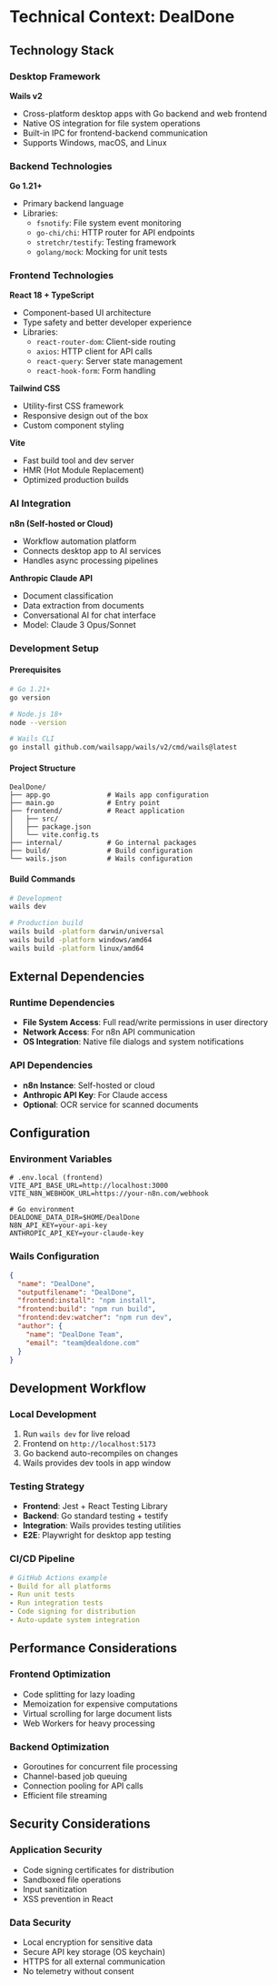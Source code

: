 # Technical Context: DealDone

## Technology Stack

### Desktop Framework
**Wails v2**
- Cross-platform desktop apps with Go backend and web frontend
- Native OS integration for file system operations
- Built-in IPC for frontend-backend communication
- Supports Windows, macOS, and Linux

### Backend Technologies
**Go 1.21+**
- Primary backend language
- Libraries:
  - `fsnotify`: File system event monitoring
  - `go-chi/chi`: HTTP router for API endpoints
  - `stretchr/testify`: Testing framework
  - `golang/mock`: Mocking for unit tests

### Frontend Technologies
**React 18 + TypeScript**
- Component-based UI architecture
- Type safety and better developer experience
- Libraries:
  - `react-router-dom`: Client-side routing
  - `axios`: HTTP client for API calls
  - `react-query`: Server state management
  - `react-hook-form`: Form handling

**Tailwind CSS**
- Utility-first CSS framework
- Responsive design out of the box
- Custom component styling

**Vite**
- Fast build tool and dev server
- HMR (Hot Module Replacement)
- Optimized production builds

### AI Integration
**n8n (Self-hosted or Cloud)**
- Workflow automation platform
- Connects desktop app to AI services
- Handles async processing pipelines

**Anthropic Claude API**
- Document classification
- Data extraction from documents
- Conversational AI for chat interface
- Model: Claude 3 Opus/Sonnet

### Development Setup

#### Prerequisites
```bash
# Go 1.21+
go version

# Node.js 18+
node --version

# Wails CLI
go install github.com/wailsapp/wails/v2/cmd/wails@latest
```

#### Project Structure
```
DealDone/
├── app.go              # Wails app configuration
├── main.go             # Entry point
├── frontend/           # React application
│   ├── src/
│   ├── package.json
│   └── vite.config.ts
├── internal/           # Go internal packages
├── build/              # Build configuration
└── wails.json          # Wails configuration
```

#### Build Commands
```bash
# Development
wails dev

# Production build
wails build -platform darwin/universal
wails build -platform windows/amd64
wails build -platform linux/amd64
```

## External Dependencies

### Runtime Dependencies
- **File System Access**: Full read/write permissions in user directory
- **Network Access**: For n8n API communication
- **OS Integration**: Native file dialogs and system notifications

### API Dependencies
- **n8n Instance**: Self-hosted or cloud
- **Anthropic API Key**: For Claude access
- **Optional**: OCR service for scanned documents

## Configuration

### Environment Variables
```env
# .env.local (frontend)
VITE_API_BASE_URL=http://localhost:3000
VITE_N8N_WEBHOOK_URL=https://your-n8n.com/webhook

# Go environment
DEALDONE_DATA_DIR=$HOME/DealDone
N8N_API_KEY=your-api-key
ANTHROPIC_API_KEY=your-claude-key
```

### Wails Configuration
```json
{
  "name": "DealDone",
  "outputfilename": "DealDone",
  "frontend:install": "npm install",
  "frontend:build": "npm run build",
  "frontend:dev:watcher": "npm run dev",
  "author": {
    "name": "DealDone Team",
    "email": "team@dealdone.com"
  }
}
```

## Development Workflow

### Local Development
1. Run `wails dev` for live reload
2. Frontend on `http://localhost:5173`
3. Go backend auto-recompiles on changes
4. Wails provides dev tools in app window

### Testing Strategy
- **Frontend**: Jest + React Testing Library
- **Backend**: Go standard testing + testify
- **Integration**: Wails provides testing utilities
- **E2E**: Playwright for desktop app testing

### CI/CD Pipeline
```yaml
# GitHub Actions example
- Build for all platforms
- Run unit tests
- Run integration tests
- Code signing for distribution
- Auto-update system integration
```

## Performance Considerations

### Frontend Optimization
- Code splitting for lazy loading
- Memoization for expensive computations
- Virtual scrolling for large document lists
- Web Workers for heavy processing

### Backend Optimization
- Goroutines for concurrent file processing
- Channel-based job queuing
- Connection pooling for API calls
- Efficient file streaming

## Security Considerations

### Application Security
- Code signing certificates for distribution
- Sandboxed file operations
- Input sanitization
- XSS prevention in React

### Data Security
- Local encryption for sensitive data
- Secure API key storage (OS keychain)
- HTTPS for all external communication
- No telemetry without consent 